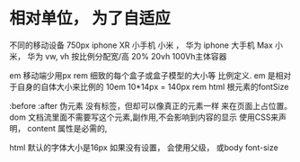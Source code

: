 # 相对单位， 为了自适应
 不同的移动设备
 750px
 iphone XR 小手机
 小米 ， 华为
 iphone 大手机 Max
 小米， 华为
 vw, vh 按比例分配宽/高 20%  20vh  100Vh主体容器



 em 移动端少用px   rem 细致的每个盒子或盒子模型的大小等
 比例定义.
 em 是相对于自身的自体大小来比例的
 10em  10*14px = 140px
 rem html 根元素的fontSize  

 :before  :after 伪元素
 没有标签，但却可以像真正的元素一样 来在页面上占位置。
 dom 文档流里面不需要写这个元素,副作用,不会影响到内容的显示
 使用CSS来声明， content 属性是必需的,

 html 默认的字体大小是16px
 如果没有设置， 会使用父级， 或body font-size

 